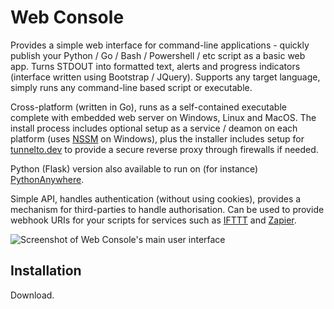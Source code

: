 # Web Console
Provides a simple web interface for command-line applications - quickly publish your Python / Go / Bash / Powershell / etc script as a basic web app. Turns STDOUT into formatted text, alerts and progress indicators (interface written using Bootstrap / JQuery). Supports any target language, simply runs any command-line based script or executable.

Cross-platform (written in Go), runs as a self-contained executable complete with embedded web server on Windows, Linux and MacOS. The install process includes optional setup as a service / deamon on each platform (uses [NSSM](https://nssm.cc/) on Windows), plus the installer includes setup for [tunnelto.dev](https://tunnelto.dev/) to provide a secure reverse proxy through firewalls if needed.

Python (Flask) version also available to run on (for instance) [PythonAnywhere](https://www.pythonanywhere.com/).

Simple API, handles authentication (without using cookies), provides a mechanism for third-parties to handle authorisation. Can be used to provide webhook URIs for your scripts for services such as [IFTTT](https://ifttt.com/) and [Zapier](https://zapier.com/).

![Screenshot of Web Console's main user interface](https://raw.githubusercontent.com/dhicks6345789/web-console/master/docs/example1.png)

## Installation

Download.
